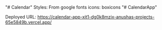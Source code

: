 "# Calendar" 
Styles: From google fonts
icons: boxicons
"# CalendarApp" 

Deployed URL: https://calendar-app-xit1-dg0k8mzix-anushas-projects-65e5849b.vercel.app/
